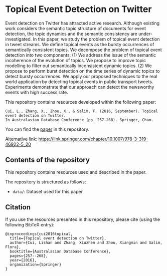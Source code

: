 # Topical Event Detection on Twitter
Event detection on Twitter has attracted active research. Although existing work considers the semantic topic structure of documents for event detection, the topic dynamics and the semantic consistency are under-investigated. In this paper, we study the problem of topical event detection in tweet streams. We define topical events as the bursty occurrences of semantically consistent topics. We decompose the problem of topical event detection into two components: (1) We address the issue of the semantic incoherence of the evolution of topics. We propose to improve topic modelling to filter out semantically inconsistent dynamic topics. (2) We propose to perform burst detection on the time series of dynamic topics to detect bursty occurrences. We apply our proposed techniques to the real world application by detecting topical events in public transport tweets. Experiments demonstrate that our approach can detect the newsworthy events with high success rate.

This repository contains resources developed within the following paper:

	Cui, L., Zhang, X., Zhou, X., & Salim, F. (2016, September). Topical event detection on Twitter. 
	In Australasian Database Conference (pp. 257-268). Springer, Cham.
  
You can find the [paper](https://github.com/cruiseresearchgroup/Topical-Event-Detection-on-Twitter/blob/master/Cui-2016-Topical_Event_Detection_on_Twitter.pdf) in this repository. 

Alternative link: https://link.springer.com/chapter/10.1007/978-3-319-46922-5_20

## Contents of the repository
This repository contains resources used and described in the paper.

The repository is structured as follows:

- `data/`: Dataset used for this paper. 

## Citation
If you use the resources presented in this repository, please cite (using the following BibTeX entry):
```
@inproceedings{cui2016topical,
  title={Topical event detection on Twitter},
  author={Cui, Lishan and Zhang, Xiuzhen and Zhou, Xiangmin and Salim, Flora},
  booktitle={Australasian Database Conference},
  pages={257--268},
  year={2016},
  organization={Springer}
}
```
